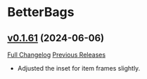 # BetterBags

## [v0.1.61](https://github.com/Cidan/BetterBags/tree/v0.1.61) (2024-06-06)
[Full Changelog](https://github.com/Cidan/BetterBags/compare/v0.1.60...v0.1.61) [Previous Releases](https://github.com/Cidan/BetterBags/releases)

- Adjusted the inset for item frames slightly.  
